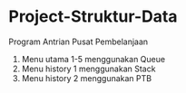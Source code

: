 # Project-Struktur-Data
Program Antrian Pusat Pembelanjaan
  1. Menu utama 1-5 menggunakan Queue
  2. Menu history 1 menggunakan Stack
  3. Menu history 2 menggunakan PTB
